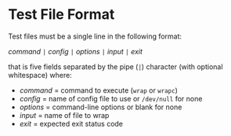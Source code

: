 Test File Format
================

Test files must be a single line in the following format:

*command* `|` *config* `|` *options* `|` *input* `|` *exit*

that is five fields separated by the pipe (`|`) character
(with optional whitespace)
where:

+ *command* = command to execute (`wrap` or `wrapc`)
+ *config*  = name of config file to use or `/dev/null` for none
+ *options* = command-line options or blank for none
+ *input*   = name of file to wrap
+ *exit*    = expected exit status code
